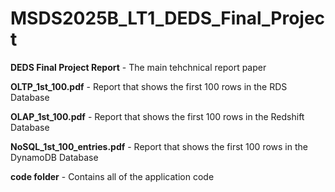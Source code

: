 # MSDS2025B_LT1_DEDS_Final_Project

**DEDS Final Project Report** - The main tehchnical report paper

**OLTP_1st_100.pdf** - Report that shows the first 100 rows in the RDS Database

**OLAP_1st_100.pdf** - Report that shows the first 100 rows in the Redshift Database

**NoSQL_1st_100_entries.pdf** - Report that shows the first 100 rows in the DynamoDB Database

**code folder** - Contains all of the application code
